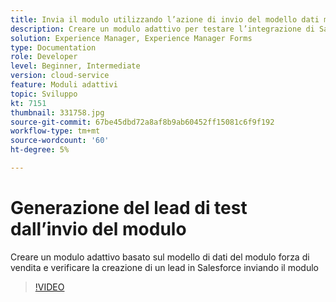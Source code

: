 ```yaml
---
title: Invia il modulo utilizzando l’azione di invio del modello dati modulo
description: Creare un modulo adattivo per testare l’integrazione di Salesforce creando un oggetto Lead all’invio del modulo
solution: Experience Manager, Experience Manager Forms
type: Documentation
role: Developer
level: Beginner, Intermediate
version: cloud-service
feature: Moduli adattivi
topic: Sviluppo
kt: 7151
thumbnail: 331758.jpg
source-git-commit: 67be45dbd72a8af8b9ab60452ff15081c6f9f192
workflow-type: tm+mt
source-wordcount: '60'
ht-degree: 5%

---
```



# Generazione del lead di test dall’invio del modulo

Creare un modulo adattivo basato sul modello di dati del modulo forza di vendita e verificare la creazione di un lead in Salesforce inviando il modulo

>[!VIDEO](https://video.tv.adobe.com/v/331758?quality=12&learn=on)
